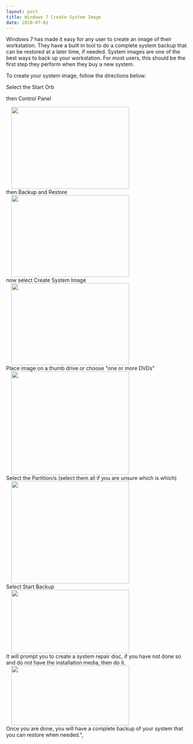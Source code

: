 ```yaml
---
layout: post
title: Windows 7 Create System Image
date: 2010-07-01
---
```


Windows 7 has made it easy for any user to create an image of their workstation. They have a built in tool to do a complete system backup that can be restored at a later time, if needed. System images are one of the best ways to back up your workstation. For most users, this should be the first step they perform when they buy a new system.  

To create your system image, follow the directions below:  

Select the Start Orb  

then Control Panel  

  <div class="separator" style="clear: both; text-align: left;"><a href="http://4.bp.blogspot.com/-xyG8cKzrH2I/T1t0Xu1PbzI/AAAAAAAABXI/vMCbf94E8o8/s1600/w7si-1.png" imageanchor="1" style="margin-left: 1em; margin-right: 1em;" target="_blank"><img border="0" height="223" src="http://4.bp.blogspot.com/-xyG8cKzrH2I/T1t0Xu1PbzI/AAAAAAAABXI/vMCbf94E8o8/s320/w7si-1.png" width="320"/></a></div>  
then Backup and Restore  

<div class="separator" style="clear: both; text-align: left;"><a href="http://4.bp.blogspot.com/-_bxbQQun3ZM/T1t0YfCCghI/AAAAAAAABXQ/tZyn5ekf744/s1600/w7si-2.png" imageanchor="1" style="margin-left: 1em; margin-right: 1em;" target="_blank"><img border="0" height="222" src="http://4.bp.blogspot.com/-_bxbQQun3ZM/T1t0YfCCghI/AAAAAAAABXQ/tZyn5ekf744/s320/w7si-2.png" width="320"/></a></div>  
now select Create System Image  

<div class="separator" style="clear: both; text-align: left;"><a href="http://1.bp.blogspot.com/-BU1Qy8RUbRg/T1t0Y_V8wxI/AAAAAAAABXY/BO8M_jX9x80/s1600/w7si-3.png" imageanchor="1" style="margin-left: 1em; margin-right: 1em;" target="_blank"><img border="0" height="222" src="http://1.bp.blogspot.com/-BU1Qy8RUbRg/T1t0Y_V8wxI/AAAAAAAABXY/BO8M_jX9x80/s320/w7si-3.png" width="320"/></a></div>  
Place image on a thumb drive or choose "one or more DVDs"  

<div class="separator" style="clear: both; text-align: left;"><a href="http://1.bp.blogspot.com/-ZzJwxnHKtig/T1t0ZDzX86I/AAAAAAAABXg/SgllcXavGtg/s1600/w7si-4.png" imageanchor="1" style="margin-left: 1em; margin-right: 1em;" target="_blank"><img border="0" height="281" src="http://1.bp.blogspot.com/-ZzJwxnHKtig/T1t0ZDzX86I/AAAAAAAABXg/SgllcXavGtg/s320/w7si-4.png" width="320"/></a></div>  
Select the Partition/s (select them all if you are unsure which is which)  

<div class="separator" style="clear: both; text-align: left;"><a href="http://3.bp.blogspot.com/-eNig-6mPFqg/T1t0Zuw_y6I/AAAAAAAABXo/iemr-ovO94Q/s1600/w7si-5.png" imageanchor="1" style="margin-left: 1em; margin-right: 1em;" target="_blank"><img border="0" height="278" src="http://3.bp.blogspot.com/-eNig-6mPFqg/T1t0Zuw_y6I/AAAAAAAABXo/iemr-ovO94Q/s320/w7si-5.png" width="320"/></a></div>  
Select Start Backup  

<div class="separator" style="clear: both; text-align: left;"><a href="http://2.bp.blogspot.com/-2S_hRbHwczg/T1t0Z-O7PVI/AAAAAAAABXw/zW-Y3QX0u5c/s1600/w7si-6.png" imageanchor="1" style="margin-left: 1em; margin-right: 1em;" target="_blank"><img border="0" height="172" src="http://2.bp.blogspot.com/-2S_hRbHwczg/T1t0Z-O7PVI/AAAAAAAABXw/zW-Y3QX0u5c/s320/w7si-6.png" width="320"/></a></div><div style="text-align: left;">  
</div>It will prompt you to create a system repair disc, if you have not done so and do not have the installation media, then do it.  

<div class="separator" style="clear: both; text-align: left;"><a href="http://3.bp.blogspot.com/-K7-m9tcc_6k/T1t0aYDYfkI/AAAAAAAABX4/DW74rmoNouY/s1600/w7si-7.png" imageanchor="1" style="margin-left: 1em; margin-right: 1em;" target="_blank"><img border="0" height="162" src="http://3.bp.blogspot.com/-K7-m9tcc_6k/T1t0aYDYfkI/AAAAAAAABX4/DW74rmoNouY/s320/w7si-7.png" width="320"/></a></div>  
Once you are done, you will have a complete backup of your system that you can restore when needed.",
